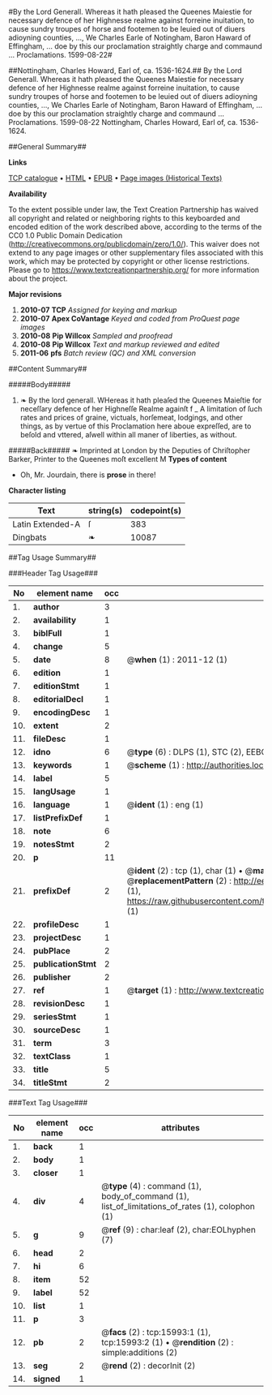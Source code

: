 #By the Lord Generall. Whereas it hath pleased the Queenes Maiestie for necessary defence of her Highnesse realme against forreine inuitation, to cause sundry troupes of horse and footemen to be leuied out of diuers adioyning counties,  ..., We Charles Earle of Notingham, Baron Haward of Effingham, ... doe by this our proclamation straightly charge and commaund  ... Proclamations. 1599-08-22#

##Nottingham, Charles Howard, Earl of, ca. 1536-1624.##
By the Lord Generall. Whereas it hath pleased the Queenes Maiestie for necessary defence of her Highnesse realme against forreine inuitation, to cause sundry troupes of horse and footemen to be leuied out of diuers adioyning counties,  ..., We Charles Earle of Notingham, Baron Haward of Effingham, ... doe by this our proclamation straightly charge and commaund  ...
Proclamations. 1599-08-22
Nottingham, Charles Howard, Earl of, ca. 1536-1624.

##General Summary##

**Links**

[TCP catalogue](http://www.ota.ox.ac.uk/tcp/)  • 
[HTML](http://tei.it.ox.ac.uk/tcp/Texts-HTML/free/A21/A21940.html)  • 
[EPUB](http://tei.it.ox.ac.uk/tcp/Texts-EPUB/free/A21/A21940.epub) • 
[Page images (Historical Texts)](https://historicaltexts.jisc.ac.uk/eebo-99850767e)

**Availability**

To the extent possible under law, the Text Creation Partnership has waived all copyright and related or neighboring rights to this keyboarded and encoded edition of the work described above, according to the terms of the CC0 1.0 Public Domain Dedication (http://creativecommons.org/publicdomain/zero/1.0/). This waiver does not extend to any page images or other supplementary files associated with this work, which may be protected by copyright or other license restrictions. Please go to https://www.textcreationpartnership.org/ for more information about the project.

**Major revisions**

1. __2010-07__ __TCP__ *Assigned for keying and markup*
1. __2010-07__ __Apex CoVantage__ *Keyed and coded from ProQuest page images*
1. __2010-08__ __Pip Willcox__ *Sampled and proofread*
1. __2010-08__ __Pip Willcox__ *Text and markup reviewed and edited*
1. __2011-06__ __pfs__ *Batch review (QC) and XML conversion*

##Content Summary##

#####Body#####

1. ❧ By the lord generall.
WHereas it hath pleaſed the Queenes Maieſtie for
neceſſary defence of her Highneſſe Realme againſt f
    _ A limitation of ſuch rates and prices of graine,
victuals, horſemeat, lodgings, and other things, as by vertue of this
Proclamation here aboue expreſſed, are to beſold and vttered,
aſwell within all maner of liberties, as without.

#####Back#####
❧ Imprinted at London by the Deputies of Chriſtopher
Barker, Printer to the Queenes moſt excellent M
**Types of content**

  * Oh, Mr. Jourdain, there is **prose** in there!

**Character listing**


|Text|string(s)|codepoint(s)|
|---|---|---|
|Latin Extended-A|ſ|383|
|Dingbats|❧|10087|

##Tag Usage Summary##

###Header Tag Usage###

|No|element name|occ|attributes|
|---|---|---|---|
|1.|__author__|3||
|2.|__availability__|1||
|3.|__biblFull__|1||
|4.|__change__|5||
|5.|__date__|8| @__when__ (1) : 2011-12 (1)|
|6.|__edition__|1||
|7.|__editionStmt__|1||
|8.|__editorialDecl__|1||
|9.|__encodingDesc__|1||
|10.|__extent__|2||
|11.|__fileDesc__|1||
|12.|__idno__|6| @__type__ (6) : DLPS (1), STC (2), EEBO-CITATION (1), PROQUEST (1), VID (1)|
|13.|__keywords__|1| @__scheme__ (1) : http://authorities.loc.gov/ (1)|
|14.|__label__|5||
|15.|__langUsage__|1||
|16.|__language__|1| @__ident__ (1) : eng (1)|
|17.|__listPrefixDef__|1||
|18.|__note__|6||
|19.|__notesStmt__|2||
|20.|__p__|11||
|21.|__prefixDef__|2| @__ident__ (2) : tcp (1), char (1)  •  @__matchPattern__ (2) : ([0-9\-]+):([0-9IVX]+) (1), (.+) (1)  •  @__replacementPattern__ (2) : http://eebo.chadwyck.com/downloadtiff?vid=$1&page=$2 (1), https://raw.githubusercontent.com/textcreationpartnership/Texts/master/tcpchars.xml#$1 (1)|
|22.|__profileDesc__|1||
|23.|__projectDesc__|1||
|24.|__pubPlace__|2||
|25.|__publicationStmt__|2||
|26.|__publisher__|2||
|27.|__ref__|1| @__target__ (1) : http://www.textcreationpartnership.org/docs/. (1)|
|28.|__revisionDesc__|1||
|29.|__seriesStmt__|1||
|30.|__sourceDesc__|1||
|31.|__term__|3||
|32.|__textClass__|1||
|33.|__title__|5||
|34.|__titleStmt__|2||


###Text Tag Usage###

|No|element name|occ|attributes|
|---|---|---|---|
|1.|__back__|1||
|2.|__body__|1||
|3.|__closer__|1||
|4.|__div__|4| @__type__ (4) : command (1), body_of_command (1), list_of_limitations_of_rates (1), colophon (1)|
|5.|__g__|9| @__ref__ (9) : char:leaf (2), char:EOLhyphen (7)|
|6.|__head__|2||
|7.|__hi__|6||
|8.|__item__|52||
|9.|__label__|52||
|10.|__list__|1||
|11.|__p__|3||
|12.|__pb__|2| @__facs__ (2) : tcp:15993:1 (1), tcp:15993:2 (1)  •  @__rendition__ (2) : simple:additions (2)|
|13.|__seg__|2| @__rend__ (2) : decorInit (2)|
|14.|__signed__|1||
